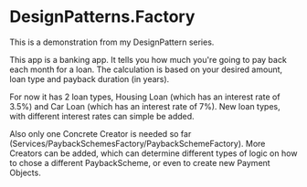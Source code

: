 # DesignPatterns.Factory
This is a demonstration from my DesignPattern series.

This app is a banking app.
It tells you how much you're going to pay back each month for a loan.
The calculation is based on your desired amount, loan type and payback duration (in years).

For now it has 2 loan types, Housing Loan (which has an interest rate of 3.5%) and Car Loan (which has an interest rate of 7%).
New loan types, with different interest rates can simple be added.

Also only one Concrete Creator is needed so far (Services/PaybackSchemesFactory/PaybackSchemeFactory).
More Creators can be added, which can determine different types of logic on how to chose a different PaybackScheme, or even to create new Payment Objects.
